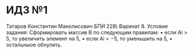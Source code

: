 # ИДЗ №1
Татаров Константин Манолисович БПИ 228\\
Варинат 8. Условие задания: 
Сформировать массив B по следующим правилам:
  • если Ai > 5, то увеличить элемент на 5,
  • если Ai < −5, то уменьшить на 5,
  • остальныое обнулить.
